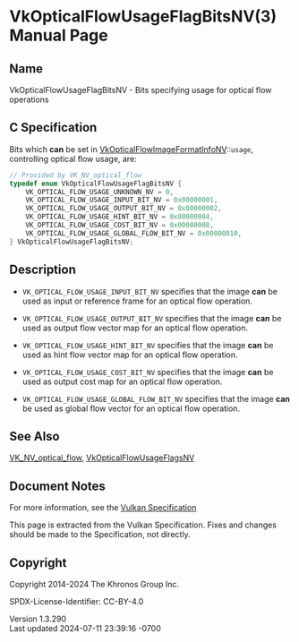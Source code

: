 # VkOpticalFlowUsageFlagBitsNV(3) Manual Page

## Name

VkOpticalFlowUsageFlagBitsNV - Bits specifying usage for optical flow
operations



## <a href="#_c_specification" class="anchor"></a>C Specification

Bits which **can** be set in
[VkOpticalFlowImageFormatInfoNV](https://registry.khronos.org/vulkan/specs/1.3-extensions/man/html/VkOpticalFlowImageFormatInfoNV.html)::`usage`,
controlling optical flow usage, are:

``` c
// Provided by VK_NV_optical_flow
typedef enum VkOpticalFlowUsageFlagBitsNV {
    VK_OPTICAL_FLOW_USAGE_UNKNOWN_NV = 0,
    VK_OPTICAL_FLOW_USAGE_INPUT_BIT_NV = 0x00000001,
    VK_OPTICAL_FLOW_USAGE_OUTPUT_BIT_NV = 0x00000002,
    VK_OPTICAL_FLOW_USAGE_HINT_BIT_NV = 0x00000004,
    VK_OPTICAL_FLOW_USAGE_COST_BIT_NV = 0x00000008,
    VK_OPTICAL_FLOW_USAGE_GLOBAL_FLOW_BIT_NV = 0x00000010,
} VkOpticalFlowUsageFlagBitsNV;
```

## <a href="#_description" class="anchor"></a>Description

- `VK_OPTICAL_FLOW_USAGE_INPUT_BIT_NV` specifies that the image **can**
  be used as input or reference frame for an optical flow operation.

- `VK_OPTICAL_FLOW_USAGE_OUTPUT_BIT_NV` specifies that the image **can**
  be used as output flow vector map for an optical flow operation.

- `VK_OPTICAL_FLOW_USAGE_HINT_BIT_NV` specifies that the image **can**
  be used as hint flow vector map for an optical flow operation.

- `VK_OPTICAL_FLOW_USAGE_COST_BIT_NV` specifies that the image **can**
  be used as output cost map for an optical flow operation.

- `VK_OPTICAL_FLOW_USAGE_GLOBAL_FLOW_BIT_NV` specifies that the image
  **can** be used as global flow vector for an optical flow operation.

## <a href="#_see_also" class="anchor"></a>See Also

[VK_NV_optical_flow](https://registry.khronos.org/vulkan/specs/1.3-extensions/man/html/VK_NV_optical_flow.html),
[VkOpticalFlowUsageFlagsNV](https://registry.khronos.org/vulkan/specs/1.3-extensions/man/html/VkOpticalFlowUsageFlagsNV.html)

## <a href="#_document_notes" class="anchor"></a>Document Notes

For more information, see the <a
href="https://registry.khronos.org/vulkan/specs/1.3-extensions/html/vkspec.html#VkOpticalFlowUsageFlagBitsNV"
target="_blank" rel="noopener">Vulkan Specification</a>

This page is extracted from the Vulkan Specification. Fixes and changes
should be made to the Specification, not directly.

## <a href="#_copyright" class="anchor"></a>Copyright

Copyright 2014-2024 The Khronos Group Inc.

SPDX-License-Identifier: CC-BY-4.0

Version 1.3.290  
Last updated 2024-07-11 23:39:16 -0700

